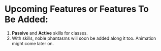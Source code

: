 # Upcoming Features or Features To Be Added:

1. **Passive** and **Active** skills for classes.
2. With skills, noble phantasms will soon be added along it too. Animation might come later on.
